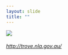 ```yaml
---
layout: slide
title: ""
---
```



<section>
<a class="stretch" href="http://trove.nla.gov.au/"><img class="rotate-right" src="{{ site.baseurl }}/assets/images/trove.png"></a>
<h6 class="rotate-right"><a class="external" href="http://trove.nla.gov.au/">http://trove.nla.gov.au/</a></h6>
</section>